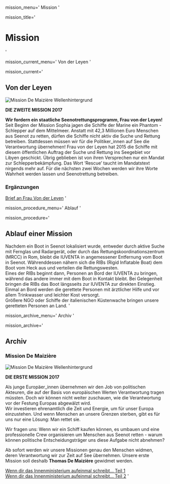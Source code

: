 mission_menu='
Mission
'

mission_title='
# Mission
'

mission_current_menu='
Von der Leyen
'

mission_current='
## Von der Leyen

![Mission De Maizière Wellenhintergrund](../f/images/new/mission_Ursula.jpg)

**DIE ZWEITE MISSION 2017**

**Wir fordern ein staatliche Seenotrettungsprogramm, Frau von der Leyen!**  
Seit Beginn der Mission Sophia jagen die Schiffe der Marine ein Phantom - Schlepper auf dem Mittelmeer.
Anstatt mit 42,3 Millionen Euro Menschen aus Seenot zu retten, dürfen die Schiffe nicht aktiv die Suche und Rettung betreiben. Stattdessen müssen wir für die Politiker_innen auf See die Verantwortung übernehmen!
Frau von der Leyen hat 2015 die Schiffe mit diesem öffentlichen Auftrag der Suche und Rettung ins Seegebiet vor Libyen geschickt. Übrig geblieben ist von ihren Versprechen nur ein Mandat zur Schlepperbekämpfung. Das Wort ‘Rescue’ taucht im Mandatstext nirgends mehr auf. Für die nächsten zwei Wochen werden wir ihre Worte Wahrheit werden lassen und Seenotrettung betreiben. 

### Ergänzungen

[Brief an Frau Von der Leyen](https://www.facebook.com/JugendRettet/photos/a.415060405369865.1073741826.409016039307635/639754809567089/?type=3&theater)
'

mission_procedure_menu='
Ablauf
'

mission_procedure='
## Ablauf einer Mission

Nachdem ein Boot in Seenot lokalisiert wurde, entweder durch aktive Suche mit Fernglas und Radargerät, oder durch das Rettungskoordinationszentrum (MRCC) in Rom, bleibt die IUVENTA in angemessener Entfernung vom Boot in Seenot. Währenddessen nähern sich die RIBs (Rigid Inflatable Boat)  dem Boot vom Heck aus und verteilen die Rettungswesten.  
Eines der RIBs beginnt dann, Personen an Bord der IUVENTA zu bringen, während das andere immer mit dem Boot in Kontakt bleibt. Bei Gelegenheit bringen die RIBs das Boot längsseits zur IUVENTA zur direkten Einstieg.  
Einmal an Bord werden die gerettete Personen mit ärztlicher Hilfe und vor allem Trinkwasser und leichter Kost versorgt.  
Größere NGO oder Schiffe der italienischen Küstenwache bringen unsere geretteten Personen an Land.
'

mission_archive_menu='
Archiv
'

mission_archive='
## Archiv

### Mission De Maizière

![Mission De Maizière Wellenhintergrund](../f/images/new/mission_current.jpg)

**DIE ERSTE MISSION 2017**

Als junge Europäer_innen übernehmen wir den Job von politischen Akteuren, die auf der Basis von europäischen Werten Verantwortung tragen müssten. Doch wir können nicht weiter zuschauen, wie die Verantwortung vor der Festung Europas abgewälzt wird.  
Wir investieren ehrenamtlich die Zeit und Energie, um für unser Europa einzustehen. Und wenn Menschen an unsere Grenzen sterben, gibt es für uns nur eine Lösung: Man rettet sie.

Wir fragen uns: Wenn wir ein Schiff kaufen können, es umbauen und eine professionelle Crew organisieren um Menschen aus Seenot retten - warum können politische Entscheidungsträger uns diese Aufgabe nicht abnehmen?

Ab sofort werden wir unsere Missionen genau den Menschen widmen, deren Verantwortung wir zur Zeit auf See übernehmen. 
Unsere erste Mission soll deshalb **Thomas De Maizière** gewidmet werden.

[Wenn dir das Innenministerium aufeinmal schreibt... Teil 1](https://www.facebook.com/notes/jugend-rettet-ev/wenn-dir-das-innenministerium-aufeinmal-schreibt-teil-1/636961783179725)  
[Wenn dir das Innenministerium aufeinmal schreibt... Teil 2](https://www.facebook.com/notes/jugend-rettet-ev/wenn-dir-das-innenministerium-aufeinmal-schreibt-teil-2/638090533066850)
'
